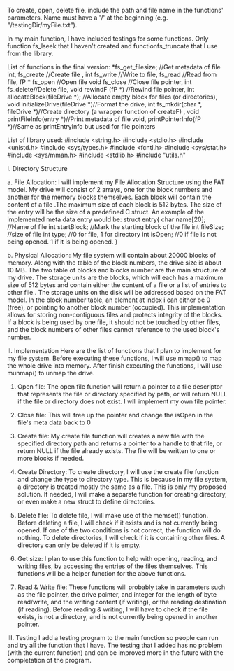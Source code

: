 
To create, open, delete file, include the path and file name in the functions' parameters. Name must have a '/' at the beginning (e.g. "/testingDir/myFile.txt").

In my main function, I have included testings for some functions. Only function fs_lseek that I haven't created and functionfs_truncate that I use from the library.


List of functions in the final version:
 *fs_get_filesize; //Get metadata of file int, 
fs_create //Create file ,
int fs_write //Write to file, 
fs_read //Read from file,
 fP * fs_open  //Open file 
void fs_close //Close file pointer, 
int fs_delete//Delete file, 
void rewindF (fP *) //Rewind file pointer, 
int allocateBlock(fileDrive *); //Allocate empty block for files (or directories), 
void initializeDrive(fileDrive *)//Format the drive, 
int fs_mkdir(char *, fileDrive *)//Create directory (a wrapper function of createF) ,
void printFileInfo(entry *)//Print metadata of file void, 
printPointerInfo(fP *)//Same as printEntryInfo but used for file pointers

List of library used: 
#include <string.h>
#include <stdio.h>
#include <unistd.h>
#include <sys/types.h>
#include <fcntl.h>
#include <sys/stat.h>
#include <sys/mman.h>
#include <stdlib.h>
#include "utils.h"

I. Directory Structure 

a. File Allocation:
I will implement my File Allocation Structure using the FAT model. My drive will consist of 2 arrays, one for the block numbers and another for the memory blocks themselves. Each block will contain the content of a file .The maximum size of each block is 512 bytes. The size of the entry will be the size of a predefined C struct. An example of the implemented meta data entry would be: struct entry{ char name[20]; //Name of file int startBlock; //Mark the starting block of the file int fileSize; //size of file int type; //0 for file, 1 for directory int isOpen; //0 if file is not being opened. 1 if it is being opened. }

b. Physical Allocation:
My file system will contain about 20000 blocks of memory. Along with the table of the block numbers, the drive size is about 10 MB. The two table of blocks and blocks number are the main structure of my drive.
The storage units are the blocks, which will each has a maximum size of 512 bytes and contain either the content of a file or a list of entries to other file.. 
The storage units on the disk will be addressed based on the FAT model. In the block number table, an element at index i can either be 0 (free), or pointing to another block number (occupied). This implementation allows for storing non-contiguous files and protects integrity of the blocks. If a block is being used by one file, it should not be touched by other files, and the block numbers of other files cannot reference to the used block's number.

II. Implementation Here are the list of functions that I plan to implement for my file system. Before executing these functions, I will use mmap() to map the whole drive into memory. After finish executing the functions, I will use munmap() to unmap the drive. 

1. Open file: The open file function will return a pointer to a file descriptor that represents the file or directory specified by path, or will return NULL if the file or directory does not exist. I will implement my own file pointer. 

2. Close file: 
This will free up the pointer and change the isOpen in the file's meta data back to 0

3. Create file: 
My create file function will creates a new file with the specified directory path and returns a pointer to a handle to that file, or return NULL if the file already exists. The file will
be written to one or more blocks if needed.

4. Create Directory:
To create directory, I will use the create file function and change the type to directory type. This is because in my file system, a directory is treated mostly the same as a file.
This is only my proposed solution. If needed, I will make a separate function for creating directory, or even make a new struct to define directories.

5. Delete file: 
To delete file, I will make use of the memset() function. Before deleting a file, I will check if it exists and is not currently being opened. If one of the two conditions is not correct,
the function will do nothing. To delete directories, I will check if it is containing other files. A directory can only be deleted if it is empty.

6. Get size:
I plan to use this function to help with opening, reading, and writing files, by accessing the entries of the files themselves. This functions will be a helper function for the above functions.

7. Read & Write file:
These functions will probably take in parameters such as the file pointer, the drive pointer, and integer for the length of byte read/write, and the writing content (if writing), or the reading destination (if reading).
Before reading & writing, I will have to check if the file exists, is not a directory, and is not currently being opened in another pointer.

III. Testing
I add a testing program to the main function so people can run and try all the function that I have. The testing that I added has no problem (with the current function) and can be improved more in the future with the completation of the program.


